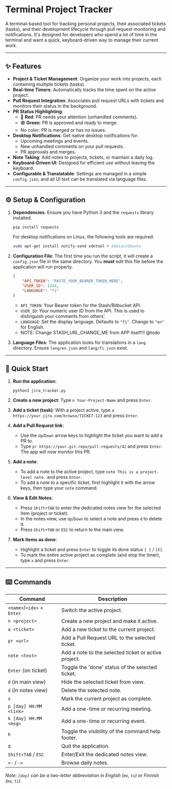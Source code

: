# Terminal Project Tracker

A terminal-based tool for tracking personal projects, their associated tickets (tasks), and their development lifecycle through pull request monitoring and notifications. It's designed for developers who spend a lot of time in the terminal and want a quick, keyboard-driven way to manage their current work.

---

## ✨ Features

* **Project & Ticket Management**: Organize your work into projects, each containing multiple tickets (tasks).
* **Real-time Timers**: Automatically tracks the time spent on the active project.
* **Pull Request Integration**: Associates pull request URLs with tickets and monitors their status in the background.
* **PR Status Highlighting**:
    * 🔴 **Red**: PR needs your attention (unhandled comments).
    * 🟢 **Green**: PR is approved and ready to merge.
    * No color: PR is merged or has no issues.
* **Desktop Notifications**: Get native desktop notifications for:
    * Upcoming meetings and events.
    * New unhandled comments on your pull requests.
    * PR approvals and merges.
* **Note Taking**: Add notes to projects, tickets, or maintain a daily log.
* **Keyboard-Driven UI**: Designed for efficient use without leaving the keyboard.
* **Configurable & Translatable**: Settings are managed in a simple `config.json`, and all UI text can be translated via language files.

---

## ⚙️ Setup & Configuration

1.  **Dependencies**: Ensure you have Python 3 and the `requests` library installed.
    ```bash
    pip install requests
    ```
    For desktop notifications on Linux, the following tools are required:
    ```bash
    sudo apt-get install notify-send xdotool # Debian/Ubuntu
    ```

2.  **Configuration File**: The first time you run the script, it will create a `config.json` file in the same directory. You **must** edit this file before the application will run properly.

    ```json
    {
        "API_TOKEN": "PASTE_YOUR_BEARER_TOKEN_HERE",
        "USER_ID": 1234,
        "LANGUAGE": "fi"
    }
    ```
    * `API_TOKEN`: Your Bearer token for the Stash/Bitbucket API.
    * `USER_ID`: Your numeric user ID from the API. This is used to distinguish your comments from others'.
    * `LANGUAGE`: Set the display language. Defaults to `"fi"`. Change to `"en"` for English.
    * NOTE: Change STASH_URL_CHANGE_ME from APP itself!!! @todo

3.  **Language Files**: The application looks for translations in a `lang` directory. Ensure `lang/en.json` and `lang/fi.json` exist.

---

## 🚀 Quick Start

1.  **Run the application**:
    ```bash
    python3 jira_tracker.py
    ```

2.  **Create a new project**:
    Type `n Your-Project-Name` and press `Enter`.

3.  **Add a ticket (task)**:
    With a project active, type `a https://your.jira.com/browse/TICKET-123` and press `Enter`.

4.  **Add a Pull Request link**:
    * Use the `Up`/`Down` arrow keys to highlight the ticket you want to add a PR to.
    * Type `pr https://your.git.repo/pull-requests/42` and press `Enter`. The app will now monitor this PR.

5.  **Add a note**:
    * To add a note to the active project, type `note This is a project-level note.` and press `Enter`.
    * To add a note to a specific ticket, first highlight it with the arrow keys, then type your `note` command.

6.  **View & Edit Notes**:
    * Press `Shift+TAB` to enter the dedicated notes view for the selected item (project or ticket).
    * In the notes view, use `Up`/`Down` to select a note and press `d` to delete it.
    * Press `Shift+TAB` or `ESC` to return to the main view.

7.  **Mark items as done**:
    * Highlight a ticket and press `Enter` to toggle its done status `[ ]` / `[X]`.
    * To mark the entire active project as complete (and stop the timer), type `x` and press `Enter`.

---

## ⌨️ Commands

| Command                   | Description                                          |
| ------------------------- | ---------------------------------------------------- |
| `<name>`/`<idx>` + `Enter`| Switch the active project.                           |
| `n <project>`             | Create a new project and make it active.             |
| `a <ticket>`              | Add a new ticket to the current project.             |
| `pr <url>`                | Add a Pull Request URL to the selected ticket.       |
| `note <text>`             | Add a note to the selected ticket or active project. |
| `Enter` (on ticket)       | Toggle the 'done' status of the selected ticket.     |
| `d` (in main view)        | Hide the selected ticket from view.                  |
| `d` (in notes view)       | Delete the selected note.                            |
| `x`                       | Mark the current project as complete.                |
| `p [day] HH:MM <link>`    | Add a one-time or recurring meeting.                 |
| `k [day] HH:MM <msg>`     | Add a one-time or recurring event.                   |
| `h`                       | Toggle the visibility of the command help footer.    |
| `q`                       | Quit the application.                                |
| `Shift+TAB` / `ESC`       | Enter/Exit the dedicated notes view.                 |
| `<-` / `->`               | Browse daily notes.                                  |

*Note: `[day]` can be a two-letter abbreviation in English (`mo`, `tu`) or Finnish (`ma`, `ti`).*
